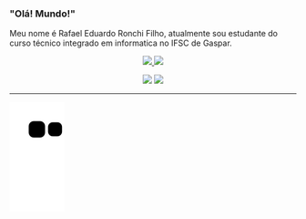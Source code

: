 ### "Olá! Mundo!"

Meu nome é Rafael Eduardo Ronchi Filho, atualmente sou estudante do curso técnico integrado em informatica no IFSC de Gaspar.

<div align="center">

  <a href="https://github.com/RafaelRonchi">
  <img height="190em" src="https://github-readme-stats.vercel.app/api?username=RafaelRonchi&show_icons=true&theme=dark&include_all_commits=true&count_private=true"/>
  
  <img height="190em" src="https://github-readme-stats.vercel.app/api/top-langs/?username=RafaelRonchi&layout=compact&langs_count=7&theme=dark"/>
 
  <a href="https://www.linkedin.com/in/rafaelronchi/" target="_blank"><img src="https://img.shields.io/badge/LinkedIn-0077B5?style=for-the-badge&logo=linkedin&logoColor=white" target="_blank"></a>
  <a href="https://www.instagram.com/rafael_ronchii/" target="_blank"><img src="https://img.shields.io/badge/Instagram-E4405F?style=for-the-badge&logo=instagram&logoColor=white" target="_blank"></a>
  
  
</div>

____

 ![snake gif](https://github.com/RafaelRonchi/RafaelRonchi/blob/output/github-contribution-grid-snake.svg)
 

